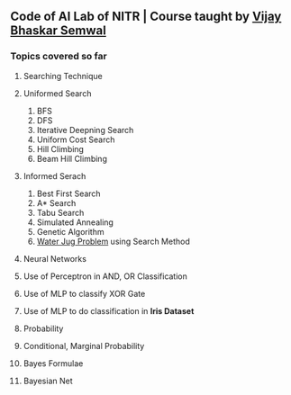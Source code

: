 ## Code of AI Lab of NITR | Course taught by [Vijay Bhaskar Semwal](https://sites.google.com/site/wwwvbsemwalcom/) 

### Topics covered so far

1. Searching Technique
 1. Uniformed Search
    1. BFS
    2. DFS
    3. Iterative Deepning Search
    4. Uniform Cost Search
    5. Hill Climbing
    6. Beam Hill Climbing
 1. Informed Serach
    1. Best First Search
    1. A* Search
    1. Tabu Search
    1. Simulated Annealing
    1. Genetic Algorithm
    1. [Water Jug Problem](https://www.geeksforgeeks.org/puzzle-water-jug-problem/) using Search Method

1. Neural Networks
 1. Use of Perceptron in AND, OR Classification
 1. Use of MLP to classify XOR Gate
 1. Use of MLP to do classification in **Iris Dataset**
  
1. Probability
  1. Conditional, Marginal Probability
  1. Bayes Formulae
  1. Bayesian Net
